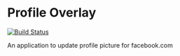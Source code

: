 # Profile Overlay

[![Build Status](https://travis-ci.org/lalusaud/profile_overlay.svg)](https://travis-ci.org/lalusaud/profile_overlay)

An application to update profile picture for facebook.com
